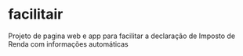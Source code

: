# facilitair
Projeto de pagina web e app para facilitar a declaração de Imposto de Renda com informações automáticas
